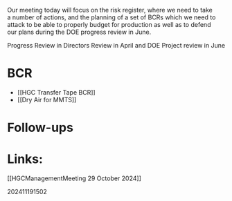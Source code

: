 Our meeting today will focus on the risk register, where we need to take  
a number of actions, and the planning of a set of BCRs which we need to  
attack to be able to properly budget for production as well as to defend  
our plans during the DOE progress review in June.

Progress Review in Directors Review in April and DOE Project review in June 

# BCR

- [[HGC Transfer Tape BCR]]
- [[Dry Air for MMTS]]

# Follow-ups


# Links: 
[[HGCManagementMeeting 29 October 2024]]


202411191502
